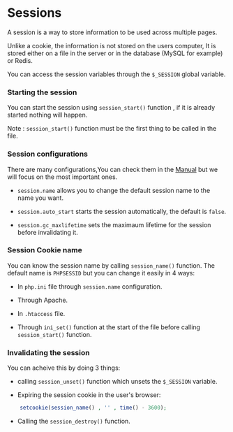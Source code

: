 # Sessions

A session is a way to store information to be used across multiple pages.

Unlike a cookie, the information is not stored on the users computer, It is stored either on a file in the server or in the database (MySQL for example) or Redis.

You can access the session variables through the `$_SESSION` global variable.

### Starting the session

You can start the session using `session_start()` function , if it is already started nothing will happen.

Note : `session_start()` function must be the first thing to be called in the file.

### Session configurations

There are many configurations,You can check them in the [Manual](https://www.php.net/manual/en/session.configuration.php) but we will focus on the most important ones.

- `session.name` allows you to change the default session name to the name you want.

- `session.auto_start` starts the session automatically, the default is `false`.

- `session.gc_maxlifetime` sets the maximaum lifetime for the session before invalidating it.

### Session Cookie name

You can know the session name by calling `session_name()` function. The default name is `PHPSESSID` but you can change it easily in 4 ways:

- In `php.ini` file through `session.name` configuration.

- Through Apache.

- In `.htaccess` file.

- Through `ini_set()` function at the start of the file before calling  `session_start()` function.

### Invalidating the session

You can acheive this by doing 3 things:

- calling `session_unset()` function which unsets the `$_SESSION` variable.

- Expiring the session cookie in the user's browser:
```php
    setcookie(session_name() , '' , time() - 3600);
```

- Calling the `session_destroy()` function.





